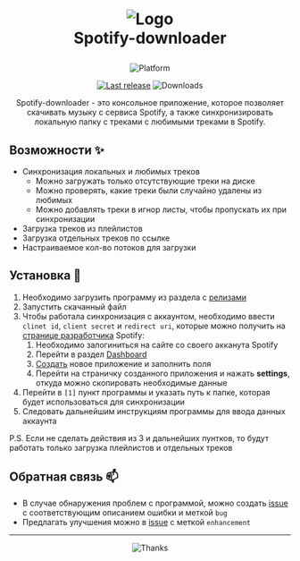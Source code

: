 <h1 align="center">

![Logo](icon.ico)  
Spotify-downloader

</h1>


<div align="center">

![Platform](https://img.shields.io/badge/Windows-0078D6?style=for-the-badge&logo=windows&logoColor=white "Не кликабельно")

[![Last release](https://img.shields.io/github/v/release/LuTiFlekSSer/Spotify-downloader)](https://github.com/LuTiFlekSSer/Spotify-downloader/releases/latest "Скачать")
![Downloads](https://img.shields.io/github/downloads/LuTiFlekSSer/Spotify-downloader/total "Не кликабельно")

Spotify-downloader - это консольное приложение, которое позволяет скачивать музыку с сервиса Spotify,
а также синхронизировать локальную папку с треками с любимыми треками в Spotify.

</div>

## Возможности :sparkles:


* Синхронизация локальных и любимых треков
    * Можно загружать только отсутствующие треки на диске
    * Можно проверять, какие треки были случайно удалены из любимых
    * Можно добавлять треки в игнор листы, чтобы пропускать их при синхронизации
* Загрузка треков из плейлистов
* Загрузка отдельных треков по ссылке
* Настраиваемое кол-во потоков для загрузки

## Установка :wrench:


1. Необходимо загрузить программу из раздела с [релизами](https://github.com/LuTiFlekSSer/Spotify-downloader/releases/latest)
2. Запустить скачанный файл
3. Чтобы работала синхронизация с аккаунтом, необходимо ввести `clinet id`, `client secret` и `redirect uri`, которые можно получить на [странице разработчика](https://developer.spotify.com/) Spotify:
    1. Необходимо залогиниться на сайте со своего акканута Spotify
    2. Перейти в раздел [Dashboard](https://developer.spotify.com/dashboard/)
    3. [Создать](https://developer.spotify.com/dashboard/create) новое приложение и заполнить поля
    4. Перейти на страничку созданного приложения и нажать **settings**, откуда можно скопировать необходимые данные
4. Перейти в `[1]` пункт программы и указать путь к папке, которая будет использоваться для синхронизации
5. Следовать дальнейшим инструкциям программы для ввода данных аккаунта

P.S. Если не сделать действия из 3 и дальнейших пунтков, то будут работать только загрузка плейлистов и отдельных треков

## Обратная связь :mailbox:

* В случае обнаружения проблем с программой, можно создать [issue](https://github.com/LuTiFlekSSer/Spotify-downloader/issues/) с соответствующим описанием ошибки и меткой `bug`
* Предлагать улучшения можно в [issue](https://github.com/LuTiFlekSSer/Spotify-downloader/issues/) с меткой `enhancement`

___

<div align="center">

![Thanks](https://i.ytimg.com/vi/Ui3HBTi6-_8/maxresdefault.jpg)

</div>
